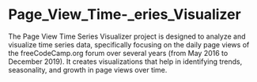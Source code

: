 # Page_View_Time-_eries_Visualizer
The Page View Time Series Visualizer project is designed to analyze and visualize time series data, specifically focusing on the daily page views of the freeCodeCamp.org forum over several years (from May 2016 to December 2019). It creates visualizations that help in identifying trends, seasonality, and growth in page views over time.
